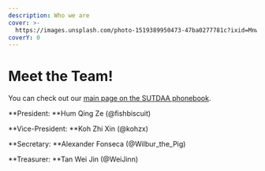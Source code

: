```yaml
---
description: Who we are
cover: >-
  https://images.unsplash.com/photo-1519389950473-47ba0277781c?ixid=MnwxMjA3fDB8MHxwaG90by1wYWdlfHx8fGVufDB8fHx8&ixlib=rb-1.2.1&auto=format&fit=crop&w=2970&q=80
coverY: 0
---
```


# Meet the Team!

You can check out our [main page on the SUTDAA phonebook](https://www.notion.so/150de9c367ad41e1bbe4816345da2515?v=0096918f2a0a4931a15c51edb21e22b9).

**President: **Hum Qing Ze (@fishbiscuit)

**Vice-President: **Koh Zhi Xin (@kohzx)

**Secretary: **Alexander Fonseca (@Wilbur\_the\_Pig)

**Treasurer: **Tan Wei Jin (@WeiJinn)

